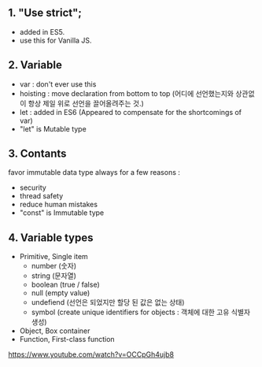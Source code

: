 ## 1. "Use strict";

- added in ES5.
- use this for Vanilla JS.

## 2. Variable

- var : don't ever use this
- hoisting : move declaration from bottom to top (어디에 선언했는지와 상관없이 항상 제일 위로 선언을 끌어올려주는 것.)
- let : added in ES6 (Appeared to compensate for the shortcomings of var)
- "let" is Mutable type

## 3. Contants

favor immutable data type always for a few reasons :

- security
- thread safety
- reduce human mistakes
- "const" is Immutable type

## 4. Variable types

- Primitive, Single item
  - number (숫자)
  - string (문자열)
  - boolean (true / false)
  - null (empty value)
  - undefiend (선언은 되었지만 할당 된 값은 없는 상태)
  - symbol (create unique identifiers for objects : 객체에 대한 고유 식별자 생성)
- Object, Box container
- Function, First-class function

https://www.youtube.com/watch?v=OCCpGh4ujb8
